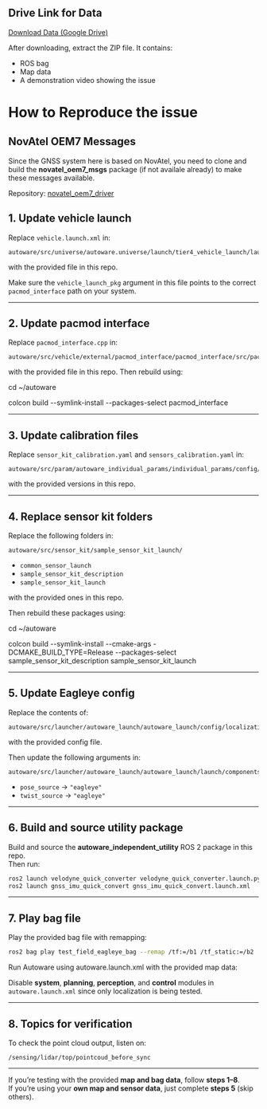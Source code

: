 ## Drive Link for Data
[Download Data (Google Drive)](https://drive.google.com/file/d/1O_A29byAwOdklaBuVPmSqvipU-cOxMCh/view?usp=sharing)

After downloading, extract the ZIP file. It contains:
- ROS bag  
- Map data  
- A demonstration video showing the issue  

# How to Reproduce the issue

## NovAtel OEM7 Messages

Since the GNSS system here is based on NovAtel, you need to clone and build the **novatel_oem7_msgs** package (if not availale already) to make these messages available.

Repository: [novatel_oem7_driver](https://github.com/novatel/novatel_oem7_driver/tree/master/src)

## 1. Update vehicle launch
Replace `vehicle.launch.xml` in:  
```
autoware/src/universe/autoware.universe/launch/tier4_vehicle_launch/launch/vehicle.launch.xml
```
with the provided file in this repo.

Make sure the `vehicle_launch_pkg` argument in this file points to the correct `pacmod_interface` path on your system.

---

## 2. Update pacmod interface
Replace `pacmod_interface.cpp` in:  
```
autoware/src/vehicle/external/pacmod_interface/pacmod_interface/src/pacmod_interface/
```  
with the provided file in this repo.
Then rebuild using:

cd ~/autoware

colcon build --symlink-install --packages-select pacmod_interface

---

## 3. Update calibration files
Replace `sensor_kit_calibration.yaml` and `sensors_calibration.yaml` in:  
```
autoware/src/param/autoware_individual_params/individual_params/config/default/sample_sensor_kit/
```  
with the provided versions in this repo.

---

## 4. Replace sensor kit folders
Replace the following folders in:  
```
autoware/src/sensor_kit/sample_sensor_kit_launch/
```  
- `common_sensor_launch`  
- `sample_sensor_kit_description`  
- `sample_sensor_kit_launch`  

with the provided ones in this repo.  

Then rebuild these packages using:

cd ~/autoware

colcon build --symlink-install --cmake-args -DCMAKE_BUILD_TYPE=Release --packages-select sample_sensor_kit_description sample_sensor_kit_launch


---

## 5. Update Eagleye config
Replace the contents of:  
```
autoware/src/launcher/autoware_launch/autoware_launch/config/localization/eagleye_config.param.yaml
```  
with the provided config file.  

Then update the following arguments in:  
```
autoware/src/launcher/autoware_launch/autoware_launch/launch/components/tier4_localization_component.launch.xml
```  
- `pose_source` → `"eagleye"`  
- `twist_source` → `"eagleye"`

---

## 6. Build and source utility package
Build and source the **autoware_independent_utility** ROS 2 package in this repo.  
Then run:
```bash
ros2 launch velodyne_quick_converter velodyne_quick_converter.launch.py
ros2 launch gnss_imu_quick_convert gnss_imu_quick_convert.launch.xml
```

---

## 7. Play bag file
Play the provided bag file with remapping:
```bash
ros2 bag play test_field_eagleye_bag --remap /tf:=/b1 /tf_static:=/b2
```

Run Autoware using autoware.launch.xml with the provided map data:

Disable **system**, **planning**, **perception**, and **control** modules in `autoware.launch.xml` since only localization is being tested.

---

## 8. Topics for verification
To check the point cloud output, listen on:  
```
/sensing/lidar/top/pointcoud_before_sync
```

---

If you’re testing with the provided **map and bag data**, follow **steps 1–8**.  
If you’re using your **own map and sensor data**, just complete **steps 5** (skip others).
